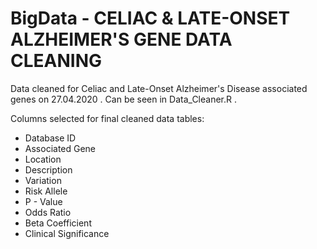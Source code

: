 # BigData - CELIAC & LATE-ONSET ALZHEIMER'S GENE DATA CLEANING

Data cleaned for Celiac and Late-Onset Alzheimer's Disease associated genes on 27.04.2020 .
Can be seen in Data_Cleaner.R .

Columns selected for final cleaned data tables:
- Database ID
- Associated Gene
- Location
- Description
- Variation
- Risk Allele
- P - Value
- Odds Ratio
- Beta Coefficient
- Clinical Significance
